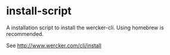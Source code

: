 # install-script
A installation script to install the wercker-cli. Using homebrew is recommended.

See http://www.wercker.com/cli/install
